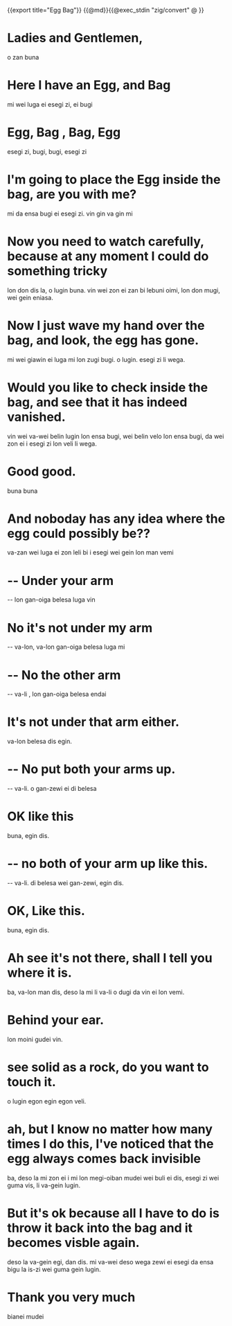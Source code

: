 {{export title="Egg Bag"}}
{{@md}}{{@exec_stdin "zig/convert" @ }}

# Ladies and Gentlemen,

o zan buna

# Here I have an Egg, and Bag

mi wei luga ei esegi zi, ei bugi

# Egg, Bag , Bag, Egg

esegi zi, bugi, bugi, esegi zi

# I'm going to place the Egg inside the bag, are you with me?

mi da ensa bugi ei esegi zi. vin gin va gin mi

# Now you need to watch carefully, because at any moment I could do something tricky

lon don dis la, o lugin buna. vin wei zon ei zan bi lebuni oimi, lon don mugi, wei gein eniasa.

# Now I just wave my hand over the bag, and look, the egg has gone.

mi wei giawin ei luga mi lon zugi bugi. o lugin. esegi zi li wega.

# Would you like to check inside the bag, and see that it has indeed vanished.

vin wei va-wei belin lugin lon ensa bugi, wei belin velo lon ensa bugi, da wei zon ei i esegi zi lon veli li wega.

# Good good.

buna buna

# And noboday has any idea where the egg could possibly be??

va-zan wei luga ei zon leli bi i esegi wei gein lon man vemi

# -- Under your arm

-- lon gan-oiga belesa luga vin

# No it's not under my arm

-- va-lon, va-lon gan-oiga belesa luga mi

# -- No the other arm

-- va-li , lon gan-oiga belesa endai

# It's not under that arm either.

va-lon belesa dis egin.

# -- No put both your arms up.

-- va-li. o gan-zewi ei di belesa 

# OK like this

buna, egin dis.

# -- no both of your arm up like this.

-- va-li. di belesa wei gan-zewi, egin dis.

# OK, Like this.

buna, egin dis.

# Ah see it's not there, shall I tell you where it is.

ba, va-lon man dis, deso la mi li va-li o dugi da vin ei lon vemi.

# Behind your ear.

lon moini gudei vin.

# see solid as a rock, do you want to touch it.

o lugin egon egin egon veli.

# ah, but I know no matter how many times I do this, I've noticed that the egg always comes back invisible

ba, deso la mi zon ei i mi lon megi-oiban mudei wei buli ei dis, esegi zi wei guma vis, li va-gein lugin.

# But it's ok because all I have to do is throw it back into the bag and it becomes visble again.

deso la va-gein egi, dan dis. mi va-wei deso wega zewi ei esegi da ensa bigu la is-zi wei guma gein lugin.

# Thank you very much

bianei mudei


